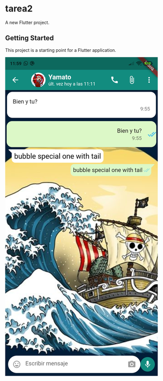 # tarea2

A new Flutter project.

## Getting Started

This project is a starting point for a Flutter application.


![Chat](Tarea2/Screenshot_2021-10-16-11-59-33-839_com.example.tarea2.jpg "Chat")
